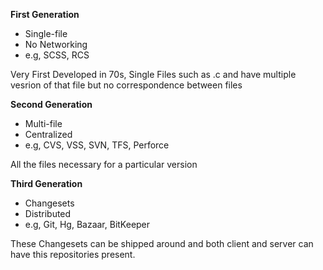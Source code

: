 
**First Generation**  
- Single-file  
- No Networking  
- e.g, SCSS, RCS  
  
Very First Developed in 70s, Single Files such as .c and have multiple vesrion of that file but no correspondence between files  
  
**Second Generation**  
- Multi-file  
- Centralized  
- e.g, CVS, VSS, SVN, TFS, Perforce  
  
All the files necessary for a particular version  
  
**Third Generation**  
- Changesets  
- Distributed  
- e.g, Git, Hg, Bazaar, BitKeeper  
  
These Changesets can be shipped around and both client and server can have this repositories present.